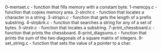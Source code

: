0-memset.c - function that fills memory with a constant byte.
1-memcpy.c - function that copies memory area.
2-strchr.c - function that locates a character in a string.
3-strspn.c - function that gets the length of a prefix substring.
4-strpbrk.c - function that searches a string for any of a set of bytes.
5-strstr.c - function that locates a substring.
7-print_chessboard.c - function that prints the chessboard.
8-print_diagsums.c - function that prints the sum of the two diagonals of a square matrix of integers.
9-set_string.c - function that sets the value of a pointer to a char.
